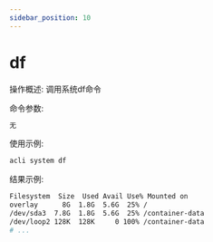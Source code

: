 ```yaml
---
sidebar_position: 10
---
```


# df
操作概述: 调用系统df命令

命令参数:
```bash
无
```

使用示例:
```bash
acli system df
```

结果示例:
```bash
Filesystem  Size  Used Avail Use% Mounted on
overlay      8G  1.8G  5.6G  25% /
/dev/sda3  7.8G  1.8G  5.6G  25% /container-data
/dev/loop2 128K  128K     0 100% /container-data
# ...
```